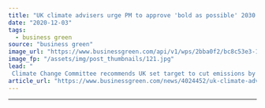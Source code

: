 ```yaml
---
title: "UK climate advisers urge PM to approve 'bold as possible' 2030 target"
date: "2020-12-03"
tags: 
  - business green
source: "business green"
image_url: "https://www.businessgreen.com/api/v1/wps/2bba0f2/bc8c53e3-1ad1-4d6c-9b76-d9b252eeb8be/3/Boris-Johnson-COP26-launch-185x114.jpg"
image_fp: "/assets/img/post_thumbnails/121.jpg"
lead: "
 Climate Change Committee recommends UK set target to cut emissions by 'at least' 68 per cent from 1990 levels over next decade ..."
article_url: "https://www.businessgreen.com/news/4024452/uk-climate-advisers-urge-pm-approve-bold-2030-target"
---
```


---
